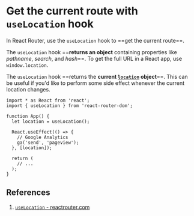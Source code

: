 # Get the current route with `useLocation` hook

In React Router, use the `useLocation` hook to ==get the current route==.

The `useLocation` hook ==**returns an object** containing properties like *pathname*, *search*, and *hash*==. To get the full URL in a React app, use `window.location`.

The `useLocation` hook ==returns the **current [`location`](https://reactrouter.com/en/main/utils/location) object**==. This can be useful if you'd like to perform some side effect whenever the current location changes.

```react
import * as React from 'react';
import { useLocation } from 'react-router-dom';

function App() {
  let location = useLocation();

  React.useEffect(() => {
    // Google Analytics
    ga('send', 'pageview');
  }, [location]);

  return (
    // ...
  );
}
```



## References

1. [`useLocation` - reactrouter.com](https://reactrouter.com/en/main/hooks/use-location)